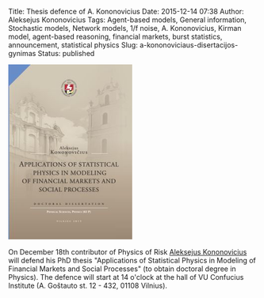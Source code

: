 Title: Thesis defence of A. Kononovicius
Date: 2015-12-14 07:38
Author: Aleksejus Kononovicius
Tags: Agent-based models, General information, Stochastic models, Network models, 1/f noise, A. Kononovicius, Kirman model, agent-based reasoning, financial markets, burst statistics, announcement, statistical physics
Slug: a-kononoviciaus-disertacijos-gynimas
Status: published

![kononovicius disertation](/uploads/2015/11/kononovicius-disertacija.jpg)

On December 18th contributor of Physics of Risk [Aleksejus Kononovicius](http://konononovicius.lt) will defend his PhD thesis "Applications of Statistical Physics in Modeling of Financial Markets and Social Processes" (to obtain doctoral degree in Physics). The defence will start at 14 o'clock at the hall of VU Confucius Institute (A. Goštauto st. 12 - 432, 01108 Vilnius).
